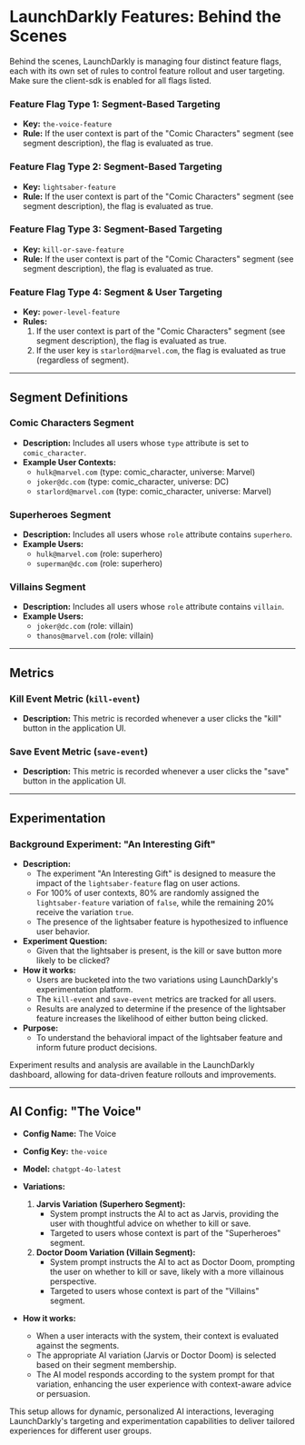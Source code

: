 # LaunchDarkly Features: Behind the Scenes
Behind the scenes, LaunchDarkly is managing four distinct feature flags, each with its own set of rules to control feature rollout and user targeting. Make sure the client-sdk is enabled for all flags listed.

### Feature Flag Type 1: Segment-Based Targeting

- **Key:** `the-voice-feature`
- **Rule:** If the user context is part of the "Comic Characters" segment (see segment description), the flag is evaluated as true.

### Feature Flag Type 2: Segment-Based Targeting

- **Key:** `lightsaber-feature`
- **Rule:** If the user context is part of the "Comic Characters" segment (see segment description), the flag is evaluated as true.

### Feature Flag Type 3: Segment-Based Targeting

- **Key:** `kill-or-save-feature`
- **Rule:** If the user context is part of the "Comic Characters" segment (see segment description), the flag is evaluated as true.

### Feature Flag Type 4: Segment & User Targeting

- **Key:** `power-level-feature`
- **Rules:**
  1. If the user context is part of the "Comic Characters" segment (see segment description), the flag is evaluated as true.
  2. If the user key is `starlord@marvel.com`, the flag is evaluated as true (regardless of segment).

---

## Segment Definitions

### Comic Characters Segment

- **Description:** Includes all users whose `type` attribute is set to `comic_character`.
- **Example User Contexts:**
  - `hulk@marvel.com` (type: comic_character, universe: Marvel)
  - `joker@dc.com` (type: comic_character, universe: DC)
  - `starlord@marvel.com` (type: comic_character, universe: Marvel)

### Superheroes Segment

- **Description:** Includes all users whose `role` attribute contains `superhero`.
- **Example Users:**
  - `hulk@marvel.com` (role: superhero)
  - `superman@dc.com` (role: superhero)

### Villains Segment

- **Description:** Includes all users whose `role` attribute contains `villain`.
- **Example Users:**
  - `joker@dc.com` (role: villain)
  - `thanos@marvel.com` (role: villain)

---

## Metrics

### Kill Event Metric (`kill-event`)
- **Description:** This metric is recorded whenever a user clicks the "kill" button in the application UI.

### Save Event Metric (`save-event`)
- **Description:** This metric is recorded whenever a user clicks the "save" button in the application UI.

---

## Experimentation

### Background Experiment: "An Interesting Gift"
- **Description:**
  - The experiment "An Interesting Gift" is designed to measure the impact of the `lightsaber-feature` flag on user actions.
  - For 100% of user contexts, 80% are randomly assigned the `lightsaber-feature` variation of `false`, while the remaining 20% receive the variation `true`.
  - The presence of the lightsaber feature is hypothesized to influence user behavior.
- **Experiment Question:**
  - Given that the lightsaber is present, is the kill or save button more likely to be clicked?
- **How it works:**
  - Users are bucketed into the two variations using LaunchDarkly's experimentation platform.
  - The `kill-event` and `save-event` metrics are tracked for all users.
  - Results are analyzed to determine if the presence of the lightsaber feature increases the likelihood of either button being clicked.
- **Purpose:**
  - To understand the behavioral impact of the lightsaber feature and inform future product decisions.

Experiment results and analysis are available in the LaunchDarkly dashboard, allowing for data-driven feature rollouts and improvements.

---

## AI Config: "The Voice"

- **Config Name:** The Voice
- **Config Key:** `the-voice`
- **Model:** `chatgpt-4o-latest`
- **Variations:**
  1. **Jarvis Variation (Superhero Segment):**
     - System prompt instructs the AI to act as Jarvis, providing the user with thoughtful advice on whether to kill or save.
     - Targeted to users whose context is part of the "Superheroes" segment.
  2. **Doctor Doom Variation (Villain Segment):**
     - System prompt instructs the AI to act as Doctor Doom, prompting the user on whether to kill or save, likely with a more villainous perspective.
     - Targeted to users whose context is part of the "Villains" segment.

- **How it works:**
  - When a user interacts with the system, their context is evaluated against the segments.
  - The appropriate AI variation (Jarvis or Doctor Doom) is selected based on their segment membership.
  - The AI model responds according to the system prompt for that variation, enhancing the user experience with context-aware advice or persuasion.

This setup allows for dynamic, personalized AI interactions, leveraging LaunchDarkly's targeting and experimentation capabilities to deliver tailored experiences for different user groups.

